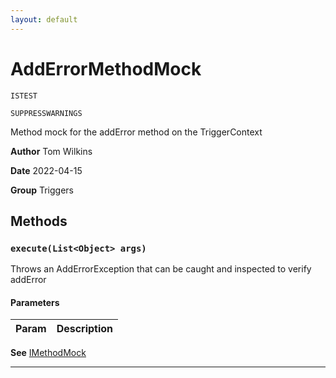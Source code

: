 ```yaml
---
layout: default
---
```

# AddErrorMethodMock

`ISTEST`

`SUPPRESSWARNINGS`

Method mock for the addError method on the TriggerContext


**Author** Tom Wilkins


**Date** 2022-04-15


**Group** Triggers

## Methods
### `execute(List<Object> args)`

Throws an AddErrorException that can be caught and inspected to verify addError

#### Parameters
|Param|Description|
|---|---|


**See** [IMethodMock](/docs/Testing/IMethodMock.md)

---
